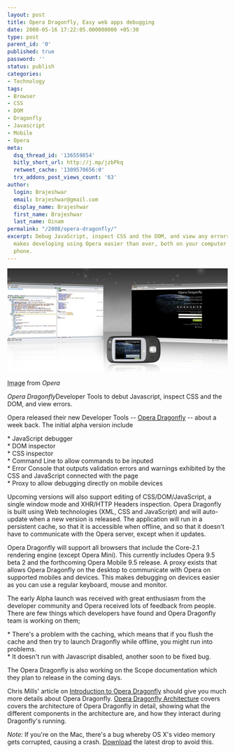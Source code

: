 ```yaml
---
layout: post
title: Opera Dragonfly, Easy web apps debugging
date: 2008-05-16 17:22:05.000000000 +05:30
type: post
parent_id: '0'
published: true
password: ''
status: publish
categories:
- Technology
tags:
- Browser
- CSS
- DOM
- Dragonfly
- Javascript
- Mobile
- Opera
meta:
  dsq_thread_id: '136559854'
  bitly_short_url: http://j.mp/jzbPkq
  retweet_cache: '1309570656:0'
  trx_addons_post_views_count: '63'
author:
  login: Brajeshwar
  email: brajeshwar@gmail.com
  display_name: Brajeshwar
  first_name: Brajeshwar
  last_name: Oinam
permalink: "/2008/opera-dragonfly/"
excerpt: Debug JavaScript, inspect CSS and the DOM, and view any errors -- Opera Dragonfly
  makes developing using Opera easier than ever, both on your computer and mobile
  phone.
---
```

<div class="figure"><img src="/static/2008/05/opera-dragonfly.jpg" alt="Opera Dragonfly" />
<p class="credit"><abbr class="type" title="Image">Image</abbr> from <cite>Opera</cite></p>
<p class="caption"><em class="title">Opera Dragonfly</em>Developer Tools to debut Javascript, inspect CSS and the DOM, and view errors.</p>
</div>

<p>Opera released their new Developer Tools -- <a href="http://www.opera.com/products/dragonfly/">Opera Dragonfly</a> -- about a week back. The initial alpha version include</p>
<p>* JavaScript debugger<br />
* DOM inspector<br />
* CSS inspector<br />
* Command Line to allow commands to be inputed<br />
* Error Console that outputs validation errors and warnings exhibited by the CSS and JavaScript connected with the page<br />
* Proxy to allow debugging directly on mobile devices</p>
<p>Upcoming versions will also support editing of CSS/DOM/JavaScript, a single window mode and XHR/HTTP Headers inspection. Opera Dragonfly is built using Web technologies (XML, CSS and JavaScript) and will auto-update when a new version is released. The application will run in a persistent cache, so that it is accessible when offline, and so that it doesn't have to communicate with the Opera server, except when it updates.</p>
<p>Opera Dragonfly will support all browsers that include the Core-2.1 rendering engine (except Opera Mini). This currently includes Opera 9.5 beta 2 and the forthcoming Opera Mobile 9.5 release.  A proxy exists that allows Opera Dragonfly on the desktop to communicate with Opera on supported mobiles and devices. This makes debugging on devices easier as you can use a regular keyboard, mouse and monitor.</p>
<p>The early Alpha launch was received with great enthusiasm from the developer community and Opera received lots of feedback from people. There are few things which developers have found and Opera Dragonfly team is working on them;</p>
<p>* There's a problem with the caching, which means that if you flush the cache and then try to launch Dragonfly while offline, you might run into problems.<br />
* It doesn't run with Javascript disabled, another soon to be fixed bug.</p>
<p>The Opera Dragonfly is also working on the Scope documentation which they plan to release in the coming days.</p>
<p>Chris Mills' article on <a href="http://dev.opera.com/articles/view/introduction-to-opera-dragonfly/">Introduction to Opera Dragonfly</a> should give you much more details about Opera Dragonfly. <a href="http://dev.opera.com/articles/view/opera-dragonfly-architecture/">Opera Dragonfly Architecture</a> covers covers the architecture of Opera Dragonfly in detail, showing what the different components in the architecture are, and how they interact during Dragonfly's running.</p>
<p><em>Note:</em> If you're on the Mac, there's a bug whereby OS X's video memory gets corrupted, causing a crash. <a href="http://www.opera.com/products/dragonfly/">Download</a> the latest drop to avoid this.</p>
